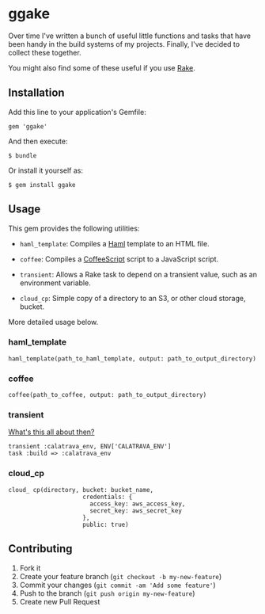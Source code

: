 # ggake

Over time I've written a bunch of useful little functions and tasks
that have been handy in the build systems of my projects. Finally,
I've decided to collect these together.

You might also find some of these useful if you use
[Rake](http://rake.rubyforge.org/).

## Installation

Add this line to your application's Gemfile:

    gem 'ggake'

And then execute:

    $ bundle

Or install it yourself as:

    $ gem install ggake

## Usage

This gem provides the following utilities:

* `haml_template`: Compiles a [Haml](http://haml.info/) template to an
  HTML file.
  
* `coffee`: Compiles a [CoffeeScript](http://coffeescript.org/) script
  to a JavaScript script.
  
* `transient`: Allows a Rake task to depend on a transient value,
  such as an environment variable.
  
* `cloud_cp`: Simple copy of a directory to an S3, or other cloud
  storage, bucket.

More detailed usage below.

### haml_template

    haml_template(path_to_haml_template, output: path_to_output_directory)

### coffee

    coffee(path_to_coffee, output: path_to_output_directory)

### transient

[What's this all about then?](http://overwatering.org/blog/2013/03/depending-on-transient-values-in-rake/)

    transient :calatrava_env, ENV['CALATRAVA_ENV']
    task :build => :calatrava_env

### cloud_cp

    cloud_ cp(directory, bucket: bucket_name,
                         credentials: {
                           access_key: aws_access_key,
                           secret_key: aws_secret_key
                         },
                         public: true)

## Contributing

1. Fork it
2. Create your feature branch (`git checkout -b my-new-feature`)
3. Commit your changes (`git commit -am 'Add some feature'`)
4. Push to the branch (`git push origin my-new-feature`)
5. Create new Pull Request
